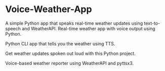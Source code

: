 # Voice-Weather-App
A simple Python app that speaks real-time weather updates using text-to-speech and WeatherAPI.
Real-time weather app with voice output using Python.

Python CLI app that tells you the weather using TTS.

Get weather updates spoken out loud with this Python project.

Voice-based weather reporter using WeatherAPI and pyttsx3.

